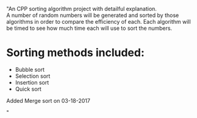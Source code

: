 "An CPP sorting algorithm project with detailful explanation.<br />
A number of random numbers will be generated and sorted by those algorithms in order to compare the efficiency of each.
Each algorithm will be timed to see how much time each will use to sort the numbers.<br />



# Sorting methods included:<br />
* Bubble sort<br />
* Selection sort<br />
* Insertion sort<br />
* Quick sort<br />

Added Merge sort on 03-18-2017<br />

"
